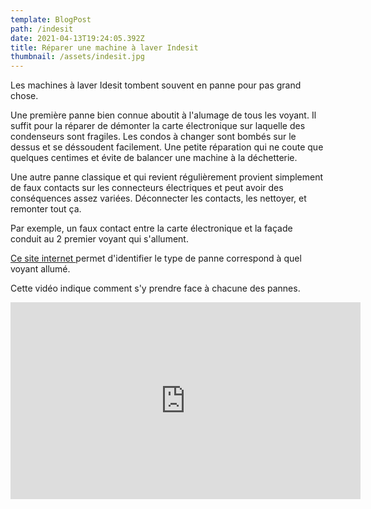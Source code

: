 ```yaml
---
template: BlogPost
path: /indesit
date: 2021-04-13T19:24:05.392Z
title: Réparer une machine à laver Indesit
thumbnail: /assets/indesit.jpg
---
```

Les machines à laver Idesit tombent souvent en panne pour pas grand chose. 

Une première panne bien connue aboutit à l'alumage de tous les voyant. Il suffit pour la réparer de démonter la carte électronique sur laquelle des condenseurs sont fragiles. Les condos à changer sont bombés sur le dessus et se déssoudent facilement. Une petite réparation qui ne coute que quelques centimes et évite de balancer une machine à la déchetterie.

Une autre panne classique et qui revient régulièrement provient simplement de faux contacts sur les connecteurs électriques et peut avoir des conséquences assez variées. Déconnecter les contacts, les nettoyer, et remonter tout ça.

Par exemple, un faux contact entre la carte électronique et la façade conduit au 2 premier voyant qui s'allument.

[Ce site internet ](https://www.indesitservice.co.uk/washing-machine-repair/error-codes)permet d'identifier le type de panne correspond à quel voyant allumé.

Cette vidéo indique comment s'y prendre face à chacune des pannes.

<iframe width="560" height="315" src="https://www.youtube.com/embed/aud14I0Zu9M" title="YouTube video player" frameborder="0" allow="accelerometer; autoplay; clipboard-write; encrypted-media; gyroscope; picture-in-picture" allowfullscreen></iframe>
